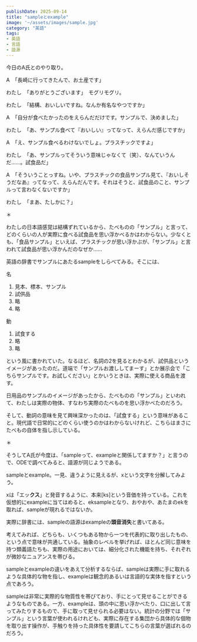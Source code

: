 ```yaml
---
publishDate: 2025-09-14
title: "sampleとexample"
image: '~/assets/images/sample.jpg'
category: "英語"
tags:
- 英語
- 言語
- 語源
---
```

今日のA氏とのやり取り。

A　「長崎に行ってきたんで、お土産です」

わたし　「ありがとうございます」　モグリモグリ。

わたし　「結構、おいしいですね。なんか有名なやつですか」

A　「自分が食べたかったのをえらんだだけです。サンプルで、決めました」

わたし　「あ、サンプル食べて『おいしい』ってなって、えらんだ感じですか」

A　「え、サンプル食べるわけないでしょ。プラスチックですよ」

わたし　「あ、サンプルってそういう意味じゃなくて（笑）、なんていうんだ......。試食品だ」

A　「そういうことっすね。いや、プラスチックの食品サンプル見て、『おいしそうだなあ』ってなって、えらんだんです。それはそうと、試食品のこと、サンプルって言わなくないですか」

わたし　「まあ、たしかに？」

＊

わたしの日本語感覚は結構ずれているから、たべものの「サンプル」と言って、どのくらいの人が実際に食べる試食品を思い浮かべるかはわからない。少なくとも、「食品サンプル」といえば、プラスチックが思い浮かぶが、「サンプル」と言われて試食品が思い浮かんだのなぜか...…

英語の辞書でサンプルにあたるsampleをしらべてみる。そこには、

<span class="rounded-lg border-2 border-pink-400 p-2">名</span>
1. 見本、標本、サンプル
2. 試供品
3. 略
4. 略
   
<span class="rounded-lg border-2 border-pink-400 p-2">動</span>
1. 試食する
2. 略
3. 略

という風に書かれていた。なるほど、名詞の2を見るとわかるが、試供品というイメージがあったのだ。道端で「サンプルお渡ししてまーす」とか展示会で「こちらサンプルです。お試しください」とかいうときは、実際に使える商品を渡す。

日用品のサンプルのイメージがあったから、たべものの「サンプル」といわれて、わたしは実際の物体、すなわち実際のたべものを思い浮かべたのだろう。

そして、動詞の意味を見て興味深かったのは、「試食する」という意味があること。現代語で日常的にどのくらい使うのかはわからないけれど、こちらはまさにたべもの自体を指し示している。

＊

そうしてA氏が今度は、「sampleって、exampleと関係してますか？」と言うので、ODEで調べてみると、語源が同じようである。

sampleとexample。一見、違うように見えるが、xという文字を分解してみよう。

xは「エッ**クス**」と発音するように、本来[ks]という音価を持っている。これを仮想的にexampleに当てはめると、eksampleとなり、おやおや、あたまのekを取れば、sampleが現れるではないか。

実際に辞書には、sampleの語源はexampleの**頭音消失**と書いてある。

考えてみれば、どちらも、いくつもある物から一つを代表的に取り出したもの、という点で意味が共通している。抽象のレベルを挙げれば、ほとんど同じ意味を持つ類義語たちも、実際の用途においては、細分化された機能を持ち、それぞれが微妙なニュアンスを帯びる。

sampleとexampleの違いをあえて分析するならば、sampleは実際に手に取れるような具体的な物を指し、exampleは観念的あるいは言語的な実体を指すという点であろう。

sampleは非常に実際的な物質性を帯びており、手にとって見せることができるようなものである。一方、exampleは、頭の中に思い浮かべたり、口に出して言ってみたりするもので、手に取って見せられる必要はない。統計の分野では「サンプル」という言葉が使われるけれども、実際に存在する集団から具体的な個物を取り出す操作が、手触りを持った具体性を要請してこちらの言葉が選ばれるのだろう。







